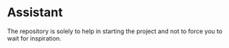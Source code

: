 # Assistant
The repository is solely to help in starting the project and not to force you to wait for inspiration.
